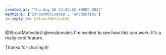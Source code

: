 ```yaml
---
created_at: "Thu Aug 26 23:02:55 +0000 2021"
mentions: ['StroutMotivateU', 'ensdomains']
in_reply_to: @StroutMotivateU
---
```


@StroutMotivateU @ensdomains I'm excited to see how this can work. It's a really cool feature. 

Thanks for sharing it!